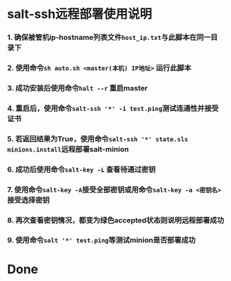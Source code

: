 # salt-ssh远程部署使用说明
### 1. 确保被管机ip-hostname列表文件`host_ip.txt`与此脚本在同一目录下
### 2. 使用命令`sh auto.sh <master(本机) IP地址>` 运行此脚本
### 3. 成功安装后使用命令`halt --r` 重启master
### 4. 重启后，使用命令`salt-ssh '*' -i test.ping`测试连通性并接受证书
### 5. 若返回结果为True，使用命令`salt-ssh '*' state.sls minions.install`远程部署salt-minion
### 6. 成功后使用命令`salt-key -L` 查看待通过密钥
### 7. 使用命令`salt-key -A`接受全部密钥或用命令`salt-key -a <密钥名>`接受选择密钥
### 8. 再次查看密钥情况，都变为绿色accepted状态则说明远程部署成功
### 9. 使用命令`salt '*' test.ping`等测试minion是否部署成功
# Done
